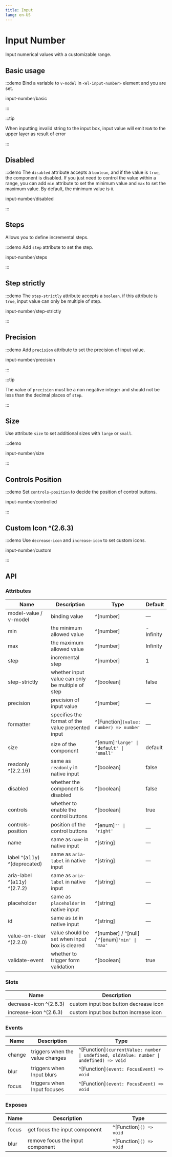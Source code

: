 ```yaml
---
title: Input
lang: en-US
---
```


# Input Number

Input numerical values with a customizable range.

## Basic usage

:::demo Bind a variable to `v-model` in `<el-input-number>` element and you are set.

input-number/basic

:::

:::tip

When inputting invalid string to the input box, input value will emit `NaN` to the upper layer as result of error

:::

## Disabled

:::demo The `disabled` attribute accepts a `boolean`, and if the value is `true`, the component is disabled. If you just need to control the value within a range, you can add `min` attribute to set the minimum value and `max` to set the maximum value. By default, the minimum value is `0`.

input-number/disabled

:::

## Steps

Allows you to define incremental steps.

:::demo Add `step` attribute to set the step.

input-number/steps

:::

## Step strictly

:::demo The `step-strictly` attribute accepts a `boolean`. if this attribute is `true`, input value can only be multiple of step.

input-number/step-strictly

:::

## Precision

:::demo Add `precision` attribute to set the precision of input value.

input-number/precision

:::

:::tip

The value of `precision` must be a non negative integer and should not be less than the decimal places of `step`.

:::

## Size

Use attribute `size` to set additional sizes with `large` or `small`.

:::demo

input-number/size

:::

## Controls Position

:::demo Set `controls-position` to decide the position of control buttons.

input-number/controlled

:::

## Custom Icon ^(2.6.3)

:::demo Use `decrease-icon` and `increase-icon` to set custom icons.

input-number/custom

:::

## API

### Attributes

| Name                        | Description                                       | Type                                          | Default   |
| --------------------------- | ------------------------------------------------- | --------------------------------------------- | --------- |
| model-value / v-model       | binding value                                     | ^[number]                                     | —         |
| min                         | the minimum allowed value                         | ^[number]                                     | -Infinity |
| max                         | the maximum allowed value                         | ^[number]                                     | Infinity  |
| step                        | incremental step                                  | ^[number]                                     | 1         |
| step-strictly               | whether input value can only be multiple of step  | ^[boolean]                                    | false     |
| precision                   | precision of input value                          | ^[number]                                     | —         |
| formatter                   | specifies the format of the value presented input | ^[Function]`(value: number) => number`        | —         |
| size                        | size of the component                             | ^[enum]`'large' \| 'default' \| 'small'`      | default   |
| readonly ^(2.2.16)          | same as `readonly` in native input                | ^[boolean]                                    | false     |
| disabled                    | whether the component is disabled                 | ^[boolean]                                    | false     |
| controls                    | whether to enable the control buttons             | ^[boolean]                                    | true      |
| controls-position           | position of the control buttons                   | ^[enum]`'' \| 'right'`                        | —         |
| name                        | same as `name` in native input                    | ^[string]                                     | —         |
| label ^(a11y) ^(deprecated) | same as `aria-label` in native input              | ^[string]                                     | —         |
| aria-label ^(a11y) ^(2.7.2) | same as `aria-label` in native input              | ^[string]                                     | —         |
| placeholder                 | same as `placeholder` in native input             | ^[string]                                     | —         |
| id                          | same as `id` in native input                      | ^[string]                                     | —         |
| value-on-clear ^(2.2.0)     | value should be set when input box is cleared     | ^[number] / ^[null] / ^[enum]`'min' \| 'max'` | —         |
| validate-event              | whether to trigger form validation                | ^[boolean]                                    | true      |

### Slots

| Name                   | Description                           |
| ---------------------- | ------------------------------------- |
| decrease-icon ^(2.6.3) | custom input box button decrease icon |
| increase-icon ^(2.6.3) | custom input box button increase icon |

### Events

| Name   | Description                     | Type                                                                                    |
| ------ | ------------------------------- | --------------------------------------------------------------------------------------- |
| change | triggers when the value changes | ^[Function]`(currentValue: number \| undefined, oldValue: number \| undefined) => void` |
| blur   | triggers when Input blurs       | ^[Function]`(event: FocusEvent) => void`                                                |
| focus  | triggers when Input focuses     | ^[Function]`(event: FocusEvent) => void`                                                |

### Exposes

| Name  | Description                      | Type                    |
| ----- | -------------------------------- | ----------------------- |
| focus | get focus the input component    | ^[Function]`() => void` |
| blur  | remove focus the input component | ^[Function]`() => void` |
